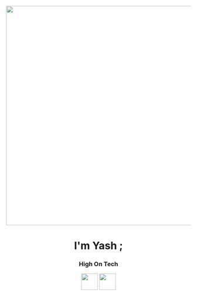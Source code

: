 <!-- Banner -->
<p align="center">
  <!-- <img src="https://giffiles.alphacoders.com/218/218663.gif" width="600"/> -->
  <img src="https://giffiles.alphacoders.com/220/220047.gif" width="600"/>
</p>

<h1 align="center">I'm Yash ; </h1>
<h3 align="center">High On Tech</h3>

<p align="center">
  <a href="https://instagram.com/yashavsarmal30"><img src="https://skillicons.dev/icons?i=instagram" width="45"/></a>
  <a href="https://linkedin.com/in/yash-avsarmal"><img src="https://skillicons.dev/icons?i=linkedin" width="45"/></a>
</p>
